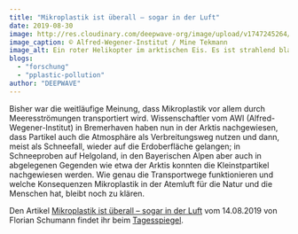 ```yaml
---
title: "Mikroplastik ist überall – sogar in der Luft"
date: 2019-08-30
image: http://res.cloudinary.com/deepwave-org/image/upload/v1747245264/deepwave.org/Helicopter_in_Arctic.jpg
image_caption: © Alfred-Wegener-Institut / Mine Tekmann
image_alt: Ein roter Helikopter im arktischen Eis. Es ist strahlend blauer Himmel, im Hintergrund türmen sich Eisberge. Zwei Forscher mit dicken orangenen Überlebensanzügen stehen am Helikopter. Im Vordergrund sieht man zwei Weckgläser mit Schneeproben.
blogs: 
  - "forschung"
  - "pplastic-pollution"
author: "DEEPWAVE"
---
```


Bisher war die weitläufige Meinung, dass Mikroplastik vor allem durch Meeresströmungen transportiert wird. Wissenschaftler vom AWI (Alfred-Wegener-Institut) in Bremerhaven haben nun in der Arktis nachgewiesen, dass Partikel auch die Atmosphäre als Verbreitungsweg nutzen und dann, meist als Schneefall, wieder auf die Erdoberfläche gelangen; in Schneeproben auf Helgoland, in den Bayerischen Alpen aber auch in abgelegenen Gegenden wie etwa der Arktis konnten die Kleinstpartikel nachgewiesen werden. Wie genau die Transportwege funktionieren und welche Konsequenzen Mikroplastik in der Atemluft für die Natur und die Menschen hat, bleibt noch zu klären.

Den Artikel [Mikroplastik ist überall – sogar in der Luft](https://www.tagesspiegel.de/wissen/kunststoff-in-der-atmosphaere-mikroplastik-ist-ueberall-sogar-in-der-luft/24904096.html#) vom 14.08.2019 von Florian Schumann findet ihr beim [Tagesspiegel](https://www.tagesspiegel.de/).
